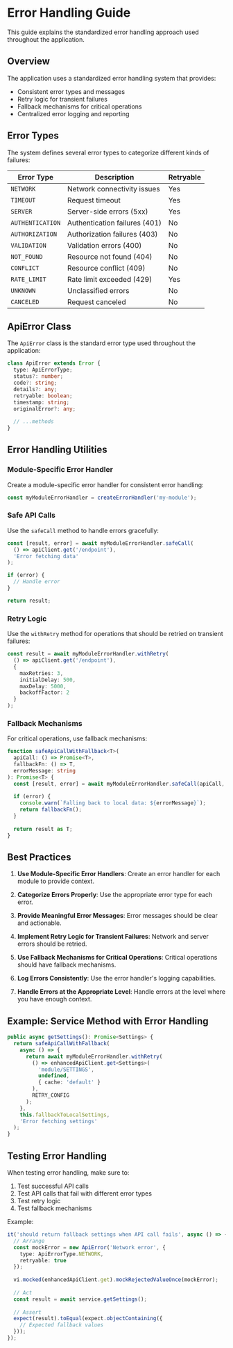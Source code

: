 # Error Handling Guide

This guide explains the standardized error handling approach used throughout the application.

## Overview

The application uses a standardized error handling system that provides:

- Consistent error types and messages
- Retry logic for transient failures
- Fallback mechanisms for critical operations
- Centralized error logging and reporting

## Error Types

The system defines several error types to categorize different kinds of failures:

| Error Type | Description | Retryable |
|------------|-------------|-----------|
| `NETWORK` | Network connectivity issues | Yes |
| `TIMEOUT` | Request timeout | Yes |
| `SERVER` | Server-side errors (5xx) | Yes |
| `AUTHENTICATION` | Authentication failures (401) | No |
| `AUTHORIZATION` | Authorization failures (403) | No |
| `VALIDATION` | Validation errors (400) | No |
| `NOT_FOUND` | Resource not found (404) | No |
| `CONFLICT` | Resource conflict (409) | No |
| `RATE_LIMIT` | Rate limit exceeded (429) | Yes |
| `UNKNOWN` | Unclassified errors | No |
| `CANCELED` | Request canceled | No |

## ApiError Class

The `ApiError` class is the standard error type used throughout the application:

```typescript
class ApiError extends Error {
  type: ApiErrorType;
  status?: number;
  code?: string;
  details?: any;
  retryable: boolean;
  timestamp: string;
  originalError?: any;
  
  // ...methods
}
```

## Error Handling Utilities

### Module-Specific Error Handler

Create a module-specific error handler for consistent error handling:

```typescript
const myModuleErrorHandler = createErrorHandler('my-module');
```

### Safe API Calls

Use the `safeCall` method to handle errors gracefully:

```typescript
const [result, error] = await myModuleErrorHandler.safeCall(
  () => apiClient.get('/endpoint'),
  'Error fetching data'
);

if (error) {
  // Handle error
}

return result;
```

### Retry Logic

Use the `withRetry` method for operations that should be retried on transient failures:

```typescript
const result = await myModuleErrorHandler.withRetry(
  () => apiClient.get('/endpoint'),
  {
    maxRetries: 3,
    initialDelay: 500,
    maxDelay: 5000,
    backoffFactor: 2
  }
);
```

### Fallback Mechanisms

For critical operations, use fallback mechanisms:

```typescript
function safeApiCallWithFallback<T>(
  apiCall: () => Promise<T>,
  fallbackFn: () => T,
  errorMessage: string
): Promise<T> {
  const [result, error] = await myModuleErrorHandler.safeCall(apiCall, errorMessage);
  
  if (error) {
    console.warn(`Falling back to local data: ${errorMessage}`);
    return fallbackFn();
  }
  
  return result as T;
}
```

## Best Practices

1. **Use Module-Specific Error Handlers**: Create an error handler for each module to provide context.

2. **Categorize Errors Properly**: Use the appropriate error type for each error.

3. **Provide Meaningful Error Messages**: Error messages should be clear and actionable.

4. **Implement Retry Logic for Transient Failures**: Network and server errors should be retried.

5. **Use Fallback Mechanisms for Critical Operations**: Critical operations should have fallback mechanisms.

6. **Log Errors Consistently**: Use the error handler's logging capabilities.

7. **Handle Errors at the Appropriate Level**: Handle errors at the level where you have enough context.

## Example: Service Method with Error Handling

```typescript
public async getSettings(): Promise<Settings> {
  return safeApiCallWithFallback(
    async () => {
      return await myModuleErrorHandler.withRetry(
        () => enhancedApiClient.get<Settings>(
          'module/SETTINGS',
          undefined,
          { cache: 'default' }
        ),
        RETRY_CONFIG
      );
    },
    this.fallbackToLocalSettings,
    'Error fetching settings'
  );
}
```

## Testing Error Handling

When testing error handling, make sure to:

1. Test successful API calls
2. Test API calls that fail with different error types
3. Test retry logic
4. Test fallback mechanisms

Example:

```typescript
it('should return fallback settings when API call fails', async () => {
  // Arrange
  const mockError = new ApiError('Network error', {
    type: ApiErrorType.NETWORK,
    retryable: true
  });
  
  vi.mocked(enhancedApiClient.get).mockRejectedValueOnce(mockError);
  
  // Act
  const result = await service.getSettings();
  
  // Assert
  expect(result).toEqual(expect.objectContaining({
    // Expected fallback values
  }));
});
```

